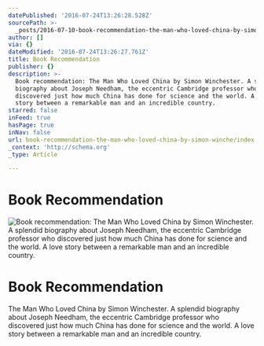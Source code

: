 ```yaml
---
datePublished: '2016-07-24T13:26:28.528Z'
sourcePath: >-
  _posts/2016-07-10-book-recommendation-the-man-who-loved-china-by-simon-winche.md
author: []
via: {}
dateModified: '2016-07-24T13:26:27.761Z'
title: Book Recommendation
publisher: {}
description: >-
  Book recommendation: The Man Who Loved China by Simon Winchester. A splendid
  biography about Joseph Needham, the eccentric Cambridge professor who
  discovered just how much China has done for science and the world. A love
  story between a remarkable man and an incredible country.
starred: false
inFeed: true
hasPage: true
inNav: false
url: book-recommendation-the-man-who-loved-china-by-simon-winche/index.html
_context: 'http://schema.org'
_type: Article

---
```

# **Book Recommendation**
![Book recommendation: The Man Who Loved China by Simon Winchester. A splendid biography about Joseph Needham, the eccentric Cambridge professor who discovered just how much China has done for science and the world. A love story between a remarkable man and an incredible country.](https://the-grid-user-content.s3-us-west-2.amazonaws.com/02e4fc71-311e-459b-928d-2adc642f2ea4.jpg)

# **Book Recommendation**

The Man Who Loved China by Simon Winchester. A splendid biography about Joseph Needham, the eccentric Cambridge professor who discovered just how much China has done for science and the world. A love story between a remarkable man and an incredible country.